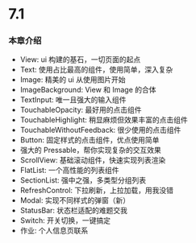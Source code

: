 # 7.1
### 本章介绍
* View: ui 构建的基石，一切页面的起点
* Text: 使用占比最高的组件，使用简单，深入复杂
* Image: 精美的 ui 从使用图片开始
* ImageBackground: View 和 Image 的合体
* TextInput: 唯一且强大的输入组件
* TouchableOpacity: 最好用的点击组件
* TouchableHighlight: 稍显麻烦但效果丰富的点击组件
* TouchableWithoutFeedback: 很少使用的点击组件
* Button: 固定样式的点击组件，优点使用简单
* 强大的 Pressable，帮你实现复杂的交互效果
* ScrollView: 基础滚动组件，快速实现列表渲染
* FlatList: 一个高性能的列表组件
* SectionList: 强中之强，多类型分组列表
* RefreshControl: 下拉刷新，上拉加载，用我没错
* Modal: 实现不同样式的弹窗（新）
* StatusBar: 状态栏适配的难题交我
* Switch: 开关切换，一键搞定
* 作业: 个人信息页联系